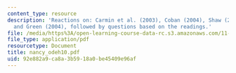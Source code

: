 ```yaml
---
content_type: resource
description: 'Reactions on: Carmin et al. (2003), Coban (2004), Shaw (2004), Fisher
  and Green (2004), followed by questions based on the readings.'
file: /media/https%3A/open-learning-course-data-rc.s3.amazonaws.com/11-363-civil-society-and-the-environment-spring-2005/92e882a9ca8a3b5918a0be45409e96af_nancy_odeh10.pdf
file_type: application/pdf
resourcetype: Document
title: nancy_odeh10.pdf
uid: 92e882a9-ca8a-3b59-18a0-be45409e96af
---
```

